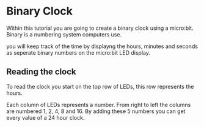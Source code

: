 # Binary Clock

Within this tutorial you are going to create a binary clock using a micro:bit. Binary is a numbering system computers use.

you will keep track of the time by displayng the hours, minutes and seconds as seperate binary numbers on the micro:bit LED display.

## Reading the clock

To read the clock you start on the top row of LEDs, this row represents the hours.

Each column of LEDs represents a number. From right to left the columns are numbered 1, 2, 4, 8 and 16. By adding these 5 numbers you can get every value of a 24 hour clock.
